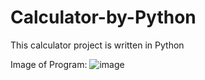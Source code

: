 # Calculator-by-Python
This calculator project is written in Python

Image of Program:
![image](https://github.com/user-attachments/assets/91bd9ed2-d8f0-4d47-a2f3-871b9fcef528)

